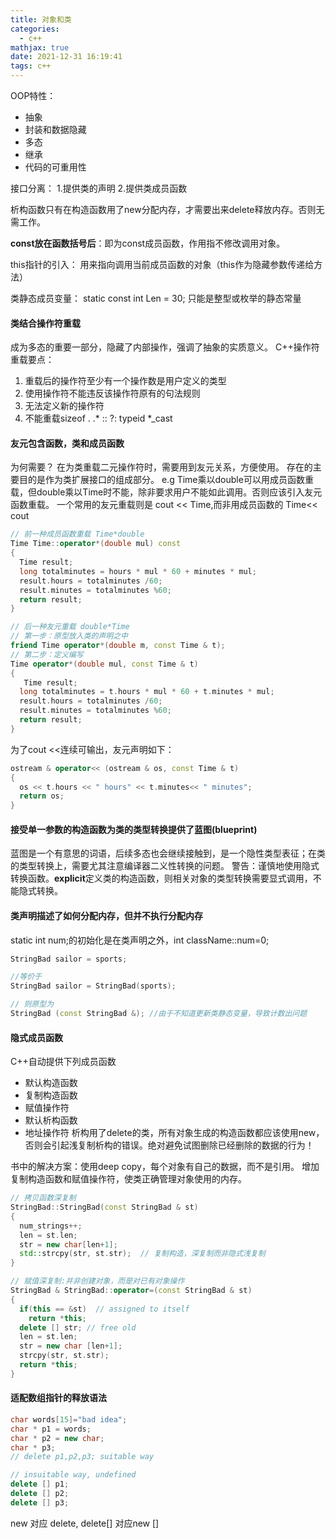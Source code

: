 ```yaml
---
title: 对象和类
categories:
  - c++
mathjax: true
date: 2021-12-31 16:19:41
tags: c++
---
```


OOP特性：
- 抽象
- 封装和数据隐藏
- 多态
- 继承
- 代码的可重用性

接口分离： 1.提供类的声明 2.提供类成员函数

析构函数只有在构造函数用了new分配内存，才需要出来delete释放内存。否则无需工作。

**const放在函数括号后**：即为const成员函数，作用指不修改调用对象。

this指针的引入： 用来指向调用当前成员函数的对象（this作为隐藏参数传递给方法）

类静态成员变量： static const int Len = 30; 只能是整型或枚举的静态常量

#### 类结合操作符重载
成为多态的重要一部分，隐藏了内部操作，强调了抽象的实质意义。
C++操作符重载要点：
1. 重载后的操作符至少有一个操作数是用户定义的类型
2. 使用操作符不能违反该操作符原有的句法规则
3. 无法定义新的操作符
4. 不能重载sizeof . .* :: ?: typeid *_cast

#### 友元包含函数，类和成员函数

为何需要？  在为类重载二元操作符时，需要用到友元关系，方便使用。
存在的主要目的是作为类扩展接口的组成部分。
e.g Time乘以double可以用成员函数重载，但double乘以Time时不能，除非要求用户不能如此调用。否则应该引入友元函数重载。
一个常用的友元重载则是  cout << Time,而非用成员函数的 Time<< cout
``` cpp
// 前一种成员函数重载 Time*double
Time Time::operator*(double mul) const
{
  Time result;
  long totalminutes = hours * mul * 60 + minutes * mul;
  result.hours = totalminutes /60;
  result.minutes = totalminutes %60;
  return result;
}

// 后一种友元重载 double*Time
// 第一步：原型放入类的声明之中
friend Time operator*(double m, const Time & t);
// 第二步：定义编写
Time operator*(double mul, const Time & t)
{
   Time result;
  long totalminutes = t.hours * mul * 60 + t.minutes * mul;
  result.hours = totalminutes /60;
  result.minutes = totalminutes %60;
  return result;
}
```

为了cout <<连续可输出，友元声明如下：
``` cpp
ostream & operator<< (ostream & os, const Time & t)
{
  os << t.hours << " hours" << t.minutes<< " minutes";
  return os;
}
```

#### 接受单一参数的构造函数为类的类型转换提供了蓝图(blueprint)
蓝图是一个有意思的词语，后续多态也会继续接触到，是一个隐性类型表征；在类的类型转换上，需要尤其注意编译器二义性转换的问题。
警告：谨慎地使用隐式转换函数。**explicit**定义类的构造函数，则相关对象的类型转换需要显式调用，不能隐式转换。

#### 类声明描述了如何分配内存，但并不执行分配内存
static int num;的初始化是在类声明之外，int className::num=0;

``` cpp
StringBad sailor = sports;

//等价于
StringBad sailor = StringBad(sports);

// 则原型为
StringBad (const StringBad &); //由于不知道更新类静态变量，导致计数出问题
```

#### 隐式成员函数
C++自动提供下列成员函数
- 默认构造函数
- 复制构造函数
- 赋值操作符
- 默认析构函数
- 地址操作符
析构用了delete的类，所有对象生成的构造函数都应该使用new，否则会引起浅复制析构的错误。绝对避免试图删除已经删除的数据的行为！

书中的解决方案：使用deep copy，每个对象有自己的数据，而不是引用。
增加复制构造函数和赋值操作符，使类正确管理对象使用的内存。
``` cpp
// 拷贝函数深复制
StringBad::StringBad(const StringBad & st)
{
  num_strings++;
  len = st.len;
  str = new char[len+1];
  std::strcpy(str, st.str);  // 复制构造，深复制而非隐式浅复制
}

// 赋值深复制:并非创建对象，而是对已有对象操作
StringBad & StringBad::operator=(const StringBad & st)
{
  if(this == &st)  // assigned to itself
    return *this;
  delete [] str; // free old
  len = st.len;
  str = new char [len+1];
  strcpy(str, st.str);
  return *this;
}
```
#### 适配数组指针的释放语法
``` cpp
char words[15]="bad idea";
char * p1 = words;
char * p2 = new char;
char * p3;
// delete p1,p2,p3; suitable way

// insuitable way, undefined
delete [] p1;
delete [] p2;
delete [] p3;

```
new 对应 delete, delete[] 对应new []


